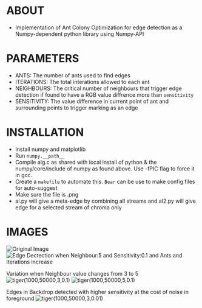# ABOUT

- Implementation of Ant Colony Optimization for edge detection as a Numpy-dependent python library using Numpy-API

# PARAMETERS

- ANTS: The number of ants used to find edges
- ITERATIONS:   The total interations allowed to each ant
- NEIGHBOURS:   The critical number of neighbours that trigger edge detection if found to have a RGB value diffrence more than `sensitivity`
- SENSITIVITY:  The value difference in current point of ant and surrounding points to trigger marking as an edge

# INSTALLATION

- Install numpy and matplotlib
- Run `numpy.__path__`
- Compile alg.c as shared with local install of python & the numpy/core/include of numpy as found above. Use -fPIC flag to force it in gcc.
- Create a `makefile` to automate this. `Bear` can be use to make config files for auto-suggest 
- Make sure the file is .png
- al.py will give a meta-edge by combining all streams and al2.py will give edge for a selected stream of chroma only

# IMAGES

![Original Image](tiger.png) ![Edge Dectection when Neighbour:5 and Sensitivity:0.1 and Ants and Iterations increase](tiger.gif)

Variation when Neighbour value changes from 3 to 5
![tiger(1000,50000,3,0.1)](tiger(1000,50000,3,0.1)_edges.png) ![tiger(1000,50000,5,0.1)](tiger(1000,50000,5,0.1)_edges.png)

Edges in Backdrop detected with higher sensitivity at the cost of noise in foreground
![tiger(1000,50000,3,0.01)](tiger(1000,50000,3,0.01)_edges.png)

